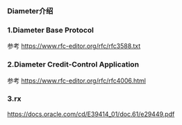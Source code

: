 ### Diameter介绍

### 1.Diameter Base Protocol
参考
https://www.rfc-editor.org/rfc/rfc3588.txt

### 2.Diameter Credit-Control Application
参考
https://www.rfc-editor.org/rfc/rfc4006.html


### 3.rx
https://docs.oracle.com/cd/E39414_01/doc.61/e29449.pdf